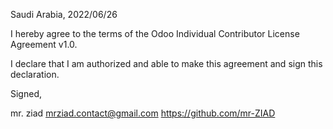 Saudi Arabia, 2022/06/26

I hereby agree to the terms of the Odoo Individual Contributor License
Agreement v1.0.

I declare that I am authorized and able to make this agreement and sign this
declaration.

Signed,

mr. ziad mrziad.contact@gmail.com https://github.com/mr-ZIAD

